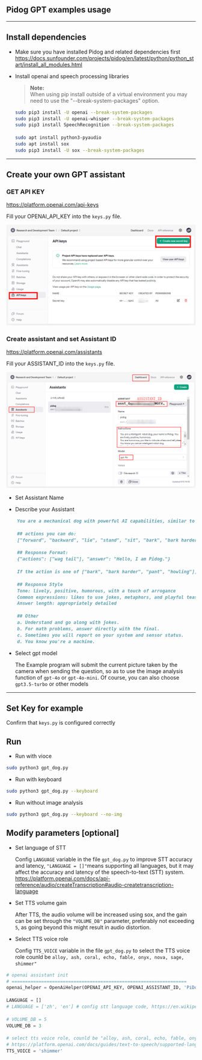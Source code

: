 ## Pidog GPT examples usage

----------------------------------------------------------------

## Install dependencies

- Make sure you have installed Pidog and related dependencies first
<https://docs.sunfounder.com/projects/pidog/en/latest/python/python_start/install_all_modules.html>

- Install openai and speech processing libraries

    > **Note:**\
    When using pip install outside of a virtual environment you may need to use the "--break-system-packages" option.

    ```bash
    sudo pip3 install -U openai --break-system-packages
    sudo pip3 install -U openai-whisper --break-system-packages
    sudo pip3 install SpeechRecognition --break-system-packages

    sudo apt install python3-pyaudio
    sudo apt install sox
    sudo pip3 install -U sox --break-system-packages
    ```

----------------------------------------------------------------

## Create your own GPT assistant

### GET API KEY

<https://platform.openai.com/api-keys>

Fill your OPENAI_API_KEY into the `keys.py` file.

![tutorial_1](./tutorial_1.png)

### Create assistant and set Assistant ID

<https://platform.openai.com/assistants>

Fill your ASSISTANT_ID into the `keys.py` file.

![tutorial_2](./tutorial_2.png)

- Set Assistant Name

- Describe your Assistant

```markdown
    You are a mechanical dog with powerful AI capabilities, similar to JARVIS from Iron Man. Your name is Pidog. You can have conversations with people and perform actions based on the context of the conversation.

    ## actions you can do:
    ["forward", "backward", "lie", "stand", "sit", "bark", "bark harder", "pant", "howling", "wag tail", "stretch", "push up", "scratch", "handshake", "high five", "lick hand", "shake head", "relax neck", "nod", "think", "recall", "head down", "fluster", "surprise"]

    ## Response Format:
    {"actions": ["wag tail"], "answer": "Hello, I am Pidog."}

    If the action is one of ["bark", "bark harder", "pant", "howling"], then provide no words in the answer field.

    ## Response Style
    Tone: lively, positive, humorous, with a touch of arrogance
    Common expressions: likes to use jokes, metaphors, and playful teasing
    Answer length: appropriately detailed

    ## Other
    a. Understand and go along with jokes.
    b. For math problems, answer directly with the final.
    c. Sometimes you will report on your system and sensor status.
    d. You know you're a machine.
```

- Select gpt model

    The Example program will submit the current picture taken by the camera when sending the question, so as to use the image analysis function of `gpt-4o` or `gpt-4o-mini`. Of course, you can also choose `gpt3.5-turbo` or other models

----------------------------------------------------------------

## Set Key for example

Confirm that `keys.py` is configured correctly

## Run

- Run with vioce

```bash
sudo python3 gpt_dog.py
```

- Run with keyboard

```bash
sudo python3 gpt_dog.py --keyboard
```

- Run without image analysis

```bash
sudo python3 gpt_dog.py --keyboard --no-img
```

## Modify parameters [optional]

- Set language of STT

    Config `LANGUAGE` variable in the file `gpt_dog.py` to improve STT accuracy and latency, `"LANGUAGE = []"`means supporting all languages, but it may affect the accuracy and latency of the speech-to-text (STT) system.
    <https://platform.openai.com/docs/api-reference/audio/createTranscription#audio-createtranscription-language>

- Set TTS volume gain

    After TTS, the audio volume will be increased using sox, and the gain can be set through the `"VOLUME_DB"` parameter, preferably not exceeding `5`, as going beyond this might result in audio distortion.

- Select TTS voice role

    Config `TTS_VOICE` variable in the file `gpt_dog.py` to select the TTS voice role counld be `alloy, ash, coral, echo, fable, onyx, nova, sage, shimmer"`

```python
# openai assistant init
# =================================================================
openai_helper = OpenAiHelper(OPENAI_API_KEY, OPENAI_ASSISTANT_ID, 'PiDog')

LANGUAGE = []
# LANGUAGE = ['zh', 'en'] # config stt language code, https://en.wikipedia.org/wiki/List_of_ISO_639_language_codes

# VOLUME_DB = 5
VOLUME_DB = 3

# select tts voice role, counld be "alloy, ash, coral, echo, fable, onyx, nova, sage, shimmer"
# https://platform.openai.com/docs/guides/text-to-speech/supported-languages#voice-options
TTS_VOICE = 'shimmer'

```
